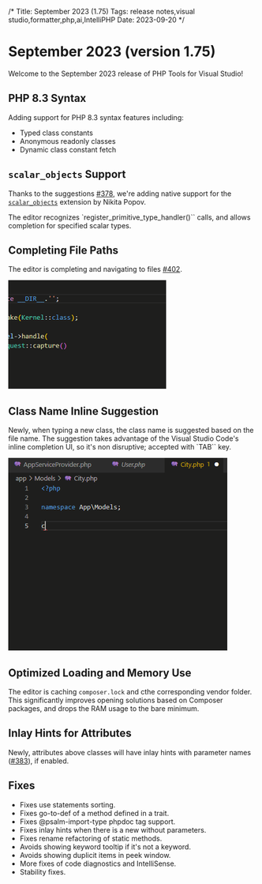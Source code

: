 /*
Title: September 2023 (1.75)
Tags: release notes,visual studio,formatter,php,ai,IntelliPHP
Date: 2023-09-20
*/

# September 2023 (version 1.75)

Welcome to the September 2023 release of PHP Tools for Visual Studio!

## PHP 8.3 Syntax

Adding support for PHP 8.3 syntax features including:

- Typed class constants
- Anonymous readonly classes
- Dynamic class constant fetch

## `scalar_objects` Support

Thanks to the suggestions [#378](https://github.com/DEVSENSE/phptools-docs/issues/378), we're adding native support for the [`scalar_objects`](https://github.com/nikic/scalar_objects) extension by Nikita Popov.

The editor recognizes `register_primitive_type_handler()`` calls, and allows completion for specified scalar types.

## Completing File Paths

The editor is completing and navigating to files [#402](https://github.com/DEVSENSE/phptools-docs/issues/402).

![file path suggestion](https://raw.githubusercontent.com/DEVSENSE/phptools-docs/master/docs/vscode/imgs/vsc-complete-filenames.gif)

## Class Name Inline Suggestion

Newly, when typing a new class, the class name is suggested based on the file name. The suggestion takes advantage of the Visual Studio Code's inline completion UI, so it's non disruptive; accepted with `TAB`` key.

![class name suggestion](https://raw.githubusercontent.com/DEVSENSE/phptools-docs/master/docs/vscode/imgs/vsc-complete-class-name.gif)

## Optimized Loading and Memory Use

The editor is caching `composer.lock` and cthe corresponding vendor folder. This significantly improves opening solutions based on Composer packages, and drops the RAM usage to the bare minimum.

## Inlay Hints for Attributes

Newly, attributes above classes will have inlay hints with parameter names ([#383](https://github.com/DEVSENSE/phptools-docs/issues/383)), if enabled.

## Fixes

- Fixes use statements sorting.
- Fixes go-to-def of a method defined in a trait.
- Fixes @psalm-import-type phpdoc tag support.
- Fixes inlay hints when there is a new without parameters.
- Fixes rename refactoring of static methods.
- Avoids showing keyword tooltip if it's not a keyword.
- Avoids showing duplicit items in peek window.
- More fixes of code diagnostics and IntelliSense.
- Stability fixes.
